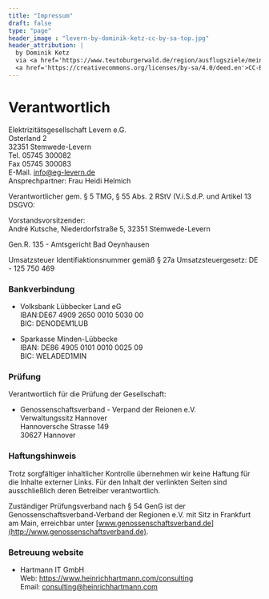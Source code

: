 ```yaml
---
title: "Impressum"
draft: false
type: "page"
header_image : "levern-by-dominik-ketz-cc-by-sa-top.jpg"
header_attribution: |
  by Dominik Ketz 
  via <a href='https://www.teutoburgerwald.de/region/ausflugsziele/mein-ziel/stiftskirche-levern'>Tourismusverband Teutoburger Wald</a>
  <a href='https://creativecommons.org/licenses/by-sa/4.0/deed.en'>CC-BY-SA</a>
---
```


# Verantwortlich

Elektrizitätsgesellschaft Levern e.G.  
Osterland 2  
32351 Stemwede-Levern  
Tel. 05745 300082  
Fax 05745 300083  
E-Mail. info@eg-levern.de  
Ansprechpartner: Frau Heidi Helmich


Verantwortlicher gem. § 5 TMG, § 55 Abs. 2 RStV (V.i.S.d.P. und Artikel 13 DSGVO:  

Vorstandsvorsitzender:  
André Kutsche, Niederdorfstraße 5, 32351 Stemwede-Levern  

Gen.R. 135 - Amtsgericht Bad Oeynhausen

Umsatzsteuer Identifiaktionsnummer gemäß § 27a Umsatzsteuergesetz: DE - 125 750 469  

### Bankverbindung

* Volksbank Lübbecker Land eG  
  IBAN:DE67 4909 2650 0010 5030 00  
  BIC: DENODEM1LUB

* Sparkasse Minden-Lübbecke  
  IBAN: DE86 4905 0101 0010 0025 09  
  BIC: WELADED1MIN

### Prüfung

Verantwortlich für die Prüfung der Gesellschaft:


* Genossenschaftsverband - Verpand der Reionen e.V.  
  Verwaltungssitz Hannover  
  Hannoversche Strasse 149  
  30627 Hannover

### Haftungshinweis

Trotz sorgfältiger inhaltlicher Kontrolle übernehmen wir keine Haftung für die
Inhalte externer Links. Für den Inhalt der verlinkten Seiten sind ausschließlich
deren Betreiber verantwortlich.

Zuständiger Prüfungsverband nach § 54 GenG ist der
Genossenschaftsverband-Verband der Regionen e.V. mit Sitz in Frankfurt am Main,
erreichbar unter [www.genossenschaftsverband.de](http://www.genossenschaftsverband.de).

### Betreuung website

* Hartmann IT GmbH  
  Web: https://www.heinrichhartmann.com/consulting  
  Email: consulting@heinrichhartmann.com
